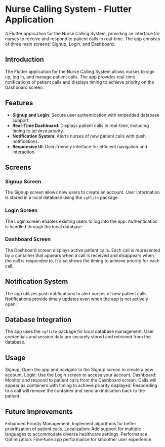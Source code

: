 # Nurse Calling System - Flutter Application

A Flutter application for the Nurse Calling System, providing an interface for nurses to receive and respond to patient calls in real-time. The app consists of three main screens: Signup, Login, and Dashboard.


## Introduction
The Flutter application for the Nurse Calling System allows nurses to sign up, log in, and manage patient calls. The app provides real-time notifications of patient calls and displays timing to achieve priority on the Dashboard screen.

## Features
- **Signup and Login**: Secure user authentication with embedded database support.
- **Real-Time Dashboard**: Displays patient calls in real-time, including timing to achieve priority.
- **Notification System**: Alerts nurses of new patient calls with push notifications.
- **Responsive UI**: User-friendly interface for efficient navigation and interaction.

## Screens

### Signup Screen
The Signup screen allows new users to create an account. User information is stored in a local database using the `sqflite` package.

### Login Screen
The Login screen enables existing users to log into the app. Authentication is handled through the local database.

### Dashboard Screen
The Dashboard screen displays active patient calls. Each call is represented by a container that appears when a call is received and disappears when the call is responded to. It also shows the timing to achieve priority for each call.

## Notification System
The app utilizes push notifications to alert nurses of new patient calls. Notifications provide timely updates even when the app is not actively open.

## Database Integration
The app uses the `sqflite` package for local database management. User credentials and session data are securely stored and retrieved from the database.

## Usage
Signup: Open the app and navigate to the Signup screen to create a new account.
Login: Use the Login screen to access your account.
Dashboard: Monitor and respond to patient calls from the Dashboard screen. Calls will appear as containers with timing to achieve priority displayed. Responding to a call will remove the container and send an indication back to the patient.

## Future Improvements
Enhanced Priority Management: Implement algorithms for better prioritization of patient calls.
Localization: Add support for multiple languages to accommodate diverse healthcare settings.
Performance Optimization: Fine-tune app performance for smoother user experience.

